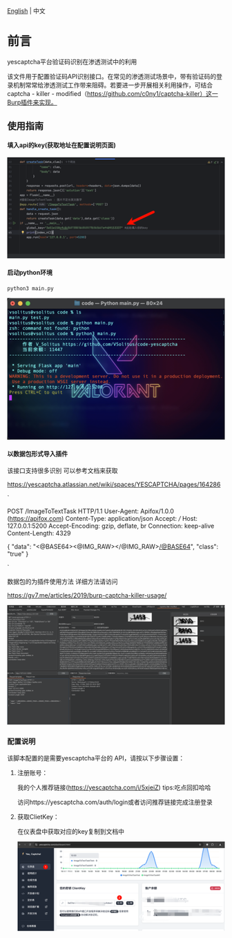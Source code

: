 [English](README.md) | 中文

# 前言

yescaptcha平台验证码识别在渗透测试中的利用

该文件用于配置验证码API识别接口。在常见的渗透测试场景中，带有验证码的登录机制常常给渗透测试工作带来阻碍。若要进一步开展相关利用操作，可结合captcha - killer - modified（https://github.com/c0ny1/captcha-killer）这一Burp插件来实现。 

## 使用指南

#### 填入api的key(获取地址在配置说明页面)

![image-20250310095919192](https://raw.githubusercontent.com/VSolitus/code-yescaptcha/refs/heads/main/pic/image-20250310095919192.png)

#### 启动python环境

```bash
python3 main.py
```

![image-20250310100737905](https://raw.githubusercontent.com/VSolitus/code-yescaptcha/refs/heads/main/pic/image-20250310100737905.png)

#### 以数据包形式导入插件

该接口支持很多识别 可以参考文档来获取

https://yescaptcha.atlassian.net/wiki/spaces/YESCAPTCHA/pages/164286

`

POST /ImageToTextTask HTTP/1.1
User-Agent: Apifox/1.0.0 (https://apifox.com)
Content-Type: application/json
Accept: */*
Host: 127.0.0.1:5200
Accept-Encoding: gzip, deflate, br
Connection: keep-alive
Content-Length: 4329

{
    "data": "<@BASE64><@IMG_RAW></@IMG_RAW></@BASE64>",
    "class": "true"
}

`

数据包的为插件使用方法 详细方法请访问

https://gv7.me/articles/2019/burp-captcha-killer-usage/

![image-20250310101733765](https://raw.githubusercontent.com/VSolitus/code-yescaptcha/refs/heads/main/pic/image-20250310101733765.png)

### 配置说明

该脚本配置的是需要yescaptcha平台的 API，请按以下步骤设置：

1. 注册账号：

   我的个人推荐链接(https://yescaptcha.com/i/5xjeiZ) tips:吃点回扣哈哈

   访问https://yescaptcha.com/auth/login或者访问推荐链接完成注册登录

2. 获取ClietKey：

   在仪表盘中获取对应的key复制到文档中

   ![image-20250310102326820](https://raw.githubusercontent.com/VSolitus/code-yescaptcha/refs/heads/main/pic/image-20250310102326820.png)

